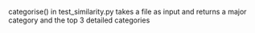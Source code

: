 categorise() in test_similarity.py takes a file as input and returns a major category and the top 3 detailed categories